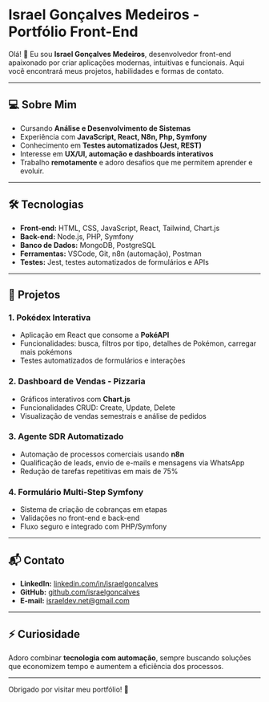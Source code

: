 # Israel Gonçalves Medeiros - Portfólio Front-End

Olá! 👋 Eu sou **Israel Gonçalves Medeiros**, desenvolvedor front-end apaixonado por criar aplicações modernas, intuitivas e funcionais. Aqui você encontrará meus projetos, habilidades e formas de contato.

---

## 💻 Sobre Mim
- Cursando **Análise e Desenvolvimento de Sistemas**
- Experiência com **JavaScript, React, N8n, Php, Symfony**
- Conhecimento em **Testes automatizados (Jest, REST)**
- Interesse em **UX/UI, automação e dashboards interativos**
- Trabalho **remotamente** e adoro desafios que me permitem aprender e evoluir.

---

## 🛠️ Tecnologias
- **Front-end:** HTML, CSS, JavaScript, React, Tailwind, Chart.js
- **Back-end:** Node.js, PHP, Symfony
- **Banco de Dados:** MongoDB, PostgreSQL
- **Ferramentas:** VSCode, Git, n8n (automação), Postman
- **Testes:** Jest, testes automatizados de formulários e APIs

---

## 📂 Projetos

### 1. **Pokédex Interativa**
- Aplicação em React que consome a **PokéAPI**
- Funcionalidades: busca, filtros por tipo, detalhes de Pokémon, carregar mais pokémons
- Testes automatizados de formulários e interações

### 2. **Dashboard de Vendas - Pizzaria**
- Gráficos interativos com **Chart.js**
- Funcionalidades CRUD: Create, Update, Delete
- Visualização de vendas semestrais e análise de pedidos

### 3. **Agente SDR Automatizado**
- Automação de processos comerciais usando **n8n**
- Qualificação de leads, envio de e-mails e mensagens via WhatsApp
- Redução de tarefas repetitivas em mais de 75%

### 4. **Formulário Multi-Step Symfony**
- Sistema de criação de cobranças em etapas
- Validações no front-end e back-end
- Fluxo seguro e integrado com PHP/Symfony

---

## 📬 Contato
- **LinkedIn:** [linkedin.com/in/israelgoncalves](www.linkedin.com/in/israel-dev-fullstack)
- **GitHub:** [github.com/israelgoncalves](https://github.com/israelkg)
- **E-mail:** israeldev.net@gmail.com

---

## ⚡ Curiosidade
Adoro combinar **tecnologia com automação**, sempre buscando soluções que economizem tempo e aumentem a eficiência dos processos.

---

Obrigado por visitar meu portfólio! 🚀
